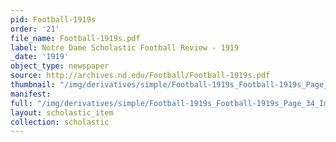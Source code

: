 ```yaml
---
pid: Football-1919s
order: '21'
file_name: Football-1919s.pdf
label: Notre Dame Scholastic Football Review - 1919
_date: '1919'
object_type: newspaper
source: http://archives.nd.edu/Football/Football-1919s.pdf
thumbnail: "/img/derivatives/simple/Football-1919s_Football-1919s_Page_34_Image_0001/thumbnail.jpg"
manifest:
full: "/img/derivatives/simple/Football-1919s_Football-1919s_Page_34_Image_0001/fullwidth.jpg"
layout: scholastic_item
collection: scholastic
---
```

